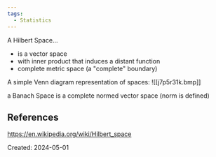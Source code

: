 ```yaml
---
tags:
  - Statistics
---
```

A Hilbert Space...
- is a vector space
- with inner product that induces a distant function
- complete metric space (a "complete" boundary)

A simple Venn diagram representation of spaces:
![[j7p5r31k.bmp]]

a Banach Space is a complete normed vector space (norm is defined)

## References
https://en.wikipedia.org/wiki/Hilbert_space

Created: 2024-05-01